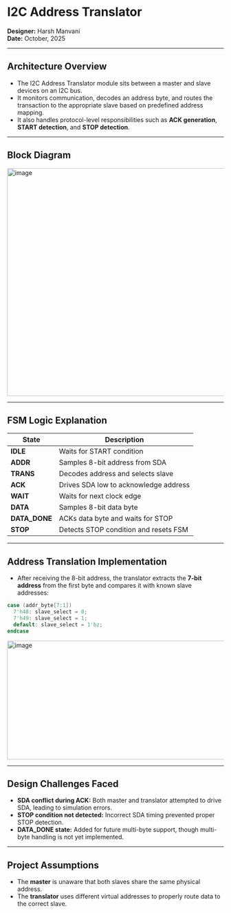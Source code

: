 # I2C Address Translator  

**Designer:** Harsh Manvani  
**Date:** October, 2025  

---

## Architecture Overview  
- The I2C Address Translator module sits between a master and slave devices on an I2C bus.  
- It monitors communication, decodes an address byte, and routes the transaction to the appropriate slave based on predefined address mapping.  
- It also handles protocol-level responsibilities such as **ACK generation**, **START detection**, and **STOP detection**.  

---

## Block Diagram  
<img width="945" height="529" alt="image" src="https://github.com/user-attachments/assets/2134c3b5-fd33-496e-8a65-846fe4065533" />


---

## FSM Logic Explanation  

| **State**    | **Description** |
|--------------|-----------------|
| **IDLE**     | Waits for START condition |
| **ADDR**     | Samples 8-bit address from SDA |
| **TRANS**    | Decodes address and selects slave |
| **ACK**      | Drives SDA low to acknowledge address |
| **WAIT**     | Waits for next clock edge |
| **DATA**     | Samples 8-bit data byte |
| **DATA_DONE**| ACKs data byte and waits for STOP |
| **STOP**     | Detects STOP condition and resets FSM |

---

## Address Translation Implementation  
- After receiving the 8-bit address, the translator extracts the **7-bit address** from the first byte and compares it with known slave addresses:  

```verilog
case (addr_byte[7:1])
  7'h48: slave_select = 0;
  7'h49: slave_select = 1;
  default: slave_select = 1'bz;
endcase
```

<img width="940" height="276" alt="image" src="https://github.com/user-attachments/assets/c192c242-6ed9-49b4-8191-ec732216dd04" />

---

## Design Challenges Faced  
- **SDA conflict during ACK:** Both master and translator attempted to drive SDA, leading to simulation errors.  
- **STOP condition not detected:** Incorrect SDA timing prevented proper STOP detection.  
- **DATA_DONE state:** Added for future multi-byte support, though multi-byte handling is not yet implemented.  

---

## Project Assumptions  
- The **master** is unaware that both slaves share the same physical address.  
- The **translator** uses different virtual addresses to properly route data to the correct slave.  
